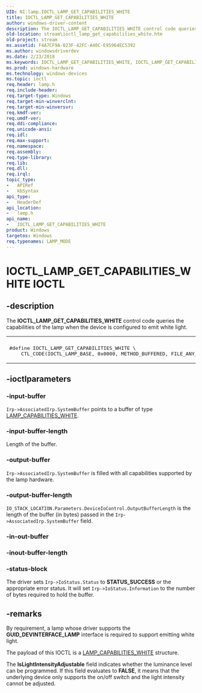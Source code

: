 ```yaml
---
UID: NI:lamp.IOCTL_LAMP_GET_CAPABILITIES_WHITE
title: IOCTL_LAMP_GET_CAPABILITIES_WHITE
author: windows-driver-content
description: The IOCTL_LAMP_GET_CAPABILITIES_WHITE control code queries the capabilities of the lamp when the device is configured to emit white light.
old-location: stream\ioctl_lamp_get_capabilities_white.htm
old-project: stream
ms.assetid: F4A7CF9A-023F-42FC-A40C-E95964EC5392
ms.author: windowsdriverdev
ms.date: 2/23/2018
ms.keywords: IOCTL_LAMP_GET_CAPABILITIES_WHITE, IOCTL_LAMP_GET_CAPABILITIES_WHITE control code [Streaming Media Devices], lamp/IOCTL_LAMP_GET_CAPABILITIES_WHITE, stream.ioctl_lamp_get_capabilities_white
ms.prod: windows-hardware
ms.technology: windows-devices
ms.topic: ioctl
req.header: lamp.h
req.include-header: 
req.target-type: Windows
req.target-min-winverclnt: 
req.target-min-winversvr: 
req.kmdf-ver: 
req.umdf-ver: 
req.ddi-compliance: 
req.unicode-ansi: 
req.idl: 
req.max-support: 
req.namespace: 
req.assembly: 
req.type-library: 
req.lib: 
req.dll: 
req.irql: 
topic_type:
-	APIRef
-	kbSyntax
api_type:
-	HeaderDef
api_location:
-	lamp.h
api_name:
-	IOCTL_LAMP_GET_CAPABILITIES_WHITE
product: Windows
targetos: Windows
req.typenames: LAMP_MODE
---
```


# IOCTL_LAMP_GET_CAPABILITIES_WHITE IOCTL


## -description


The <b>IOCTL_LAMP_GET_CAPABILITIES_WHITE</b> 
   control code queries the capabilities of the lamp when the device is configured to emit white light.
<div class="code"><span codelanguage=""><table>
<tr>
<th></th>
</tr>
<tr>
<td>
<pre>#define IOCTL_LAMP_GET_CAPABILITIES_WHITE \
    CTL_CODE(IOCTL_LAMP_BASE, 0x0000, METHOD_BUFFERED, FILE_ANY_ACCESS)</pre>
</td>
</tr>
</table></span></div>

## -ioctlparameters




### -input-buffer

<code>Irp-&gt;AssociatedIrp.SystemBuffer</code> points to a buffer of type <a href="https://msdn.microsoft.com/library/windows/hardware/dn937002">LAMP_CAPABILITIES_WHITE</a>.


### -input-buffer-length

Length of the buffer.


### -output-buffer

<code>Irp-&gt;AssociatedIrp.SystemBuffer</code> is filled with all capabilities supported by the lamp hardware.


### -output-buffer-length

<code>IO_STACK_LOCATION.Parameters.DeviceIoControl.OutputBufferLength</code> is the length of the buffer (in bytes) passed in the <code>Irp-&gt;AssociatedIrp.SystemBuffer</code> field.


### -in-out-buffer



<text></text>




### -inout-buffer-length



<text></text>




### -status-block

The driver sets <code>Irp-&gt;IoStatus.Status</code> to <b>STATUS_SUCCESS</b> or the appropriate error status. It will set <code>Irp-&gt;IoStatus.Information</code> to the number of bytes required to hold the buffer.


## -remarks



By requirement, a lamp whose driver supports the <b>GUID_DEVINTERFACE_LAMP</b> interface is required to support emitting white light.

The payload of this IOCTL is a <a href="https://msdn.microsoft.com/library/windows/hardware/dn937002">LAMP_CAPABILITIES_WHITE</a> structure.

The <b>IsLightIntensityAdjustable</b> field indicates whether the luminance level can be programmed. If this field evaluates to <b>FALSE</b>, it means that the underlying device only supports the on/off switch and the light intensity cannot be adjusted.



